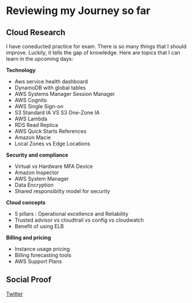 # Reviewing my Journey so far


## Cloud Research

I have coneducted practice for exam. There is so many things that I should improve. Luckily, it tells the gap of knowledge. Here are topics that I can learn in the upcoming days:

**Technology**
- Aws service health dashboard
- DynamoDB with global tables
- AWS Systems Manager Session Manager
- AWS Cognito
- AWS Single Sign-on
- S3 Standard IA VS S3 One-Zone IA
- AWS Lambda
- RDS Read Replica
- AWS Quick Starts References
- Amazon Macie
- Local Zones vs Edge Locations


**Security and compliance**
- Virtual vs Hardware MFA Device
- Amazon Inspector
- AWS System Manager
- Data Encryption 
- Shared responsibilty model for security


**Cloud concepts**
- 5 pillars : Operational excellence and Reliability 
- Trusted advisor vs cloudtrail vs config vs cloudwatch
- Benefit of using ELB

**Billing and pricing**
- Instance usage pricing
- Billing forecasting tools
- AWS Support Plans

## Social Proof

[Twitter](https://twitter.com/JoeSeven08/status/1505925464652935171)
